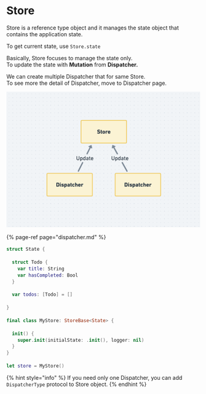 # Store

Store is a reference type object and it manages the state object that contains the application state.

To get current state, use `Store.state`

Basically, Store focuses to manage the state only.  
To update the state with **Mutation** from **Dispatcher.**

We can create multiple Dispatcher that for same Store.  
To see more the detail of Dispatcher, move to Dispatcher page.

![Updating the state from multiple dispatcher](../../.gitbook/assets/image%20%282%29.png)

{% page-ref page="dispatcher.md" %}

```swift
struct State {

  struct Todo {
    var title: String
    var hasCompleted: Bool
  }

  var todos: [Todo] = []

}

final class MyStore: StoreBase<State> {

  init() {
    super.init(initialState: .init(), logger: nil)
  }
}

let store = MyStore()
```

{% hint style="info" %}
If you need only one Dispatcher, you can add `DispatcherType` protocol to Store object.
{% endhint %}

